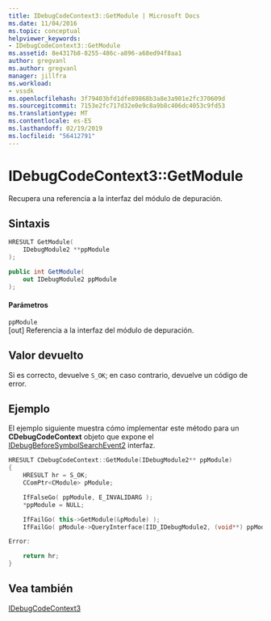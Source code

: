 ```yaml
---
title: IDebugCodeContext3::GetModule | Microsoft Docs
ms.date: 11/04/2016
ms.topic: conceptual
helpviewer_keywords:
- IDebugCodeContext3::GetModule
ms.assetid: 8e4317b8-8255-486c-a896-a68ed94f8aa1
author: gregvanl
ms.author: gregvanl
manager: jillfra
ms.workload:
- vssdk
ms.openlocfilehash: 3f79403bfd1dfe89868b3a8e3a901e2fc370609d
ms.sourcegitcommit: 7153e2fc717d32e0e9c8a9b8c406dc4053c9fd53
ms.translationtype: MT
ms.contentlocale: es-ES
ms.lasthandoff: 02/19/2019
ms.locfileid: "56412791"
---
```

# <a name="idebugcodecontext3getmodule"></a>IDebugCodeContext3::GetModule
Recupera una referencia a la interfaz del módulo de depuración.

## <a name="syntax"></a>Sintaxis

```cpp
HRESULT GetModule(
    IDebugModule2 **ppModule
);
```

```csharp
public int GetModule(
    out IDebugModule2 ppModule
);
```

#### <a name="parameters"></a>Parámetros
`ppModule`  
[out] Referencia a la interfaz del módulo de depuración.

## <a name="return-value"></a>Valor devuelto
Si es correcto, devuelve `S_OK`; en caso contrario, devuelve un código de error.

## <a name="example"></a>Ejemplo
El ejemplo siguiente muestra cómo implementar este método para un **CDebugCodeContext** objeto que expone el [IDebugBeforeSymbolSearchEvent2](../../../extensibility/debugger/reference/idebugbeforesymbolsearchevent2.md) interfaz.

```cpp
HRESULT CDebugCodeContext::GetModule(IDebugModule2** ppModule)
{
    HRESULT hr = S_OK;
    CComPtr<CModule> pModule;

    IfFalseGo( ppModule, E_INVALIDARG );
    *ppModule = NULL;

    IfFailGo( this->GetModule(&pModule) );
    IfFailGo( pModule->QueryInterface(IID_IDebugModule2, (void**) ppModule) );

Error:

    return hr;
}
```

## <a name="see-also"></a>Vea también
[IDebugCodeContext3](../../../extensibility/debugger/reference/idebugcodecontext3.md)
